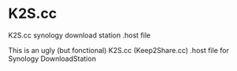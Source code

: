 # K2S.cc
 K2S.cc synology download station .host file

This is an ugly (but fonctional) K2S.cc (Keep2Share.cc) .host file for Synology DownloadStation